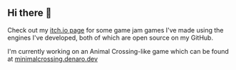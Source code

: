 ## Hi there 👋

Check out my [itch.io page](https://ndev.itch.io/) for some game jam games I've made using the engines I've developed, both of which are open source on my GitHub.

I'm currently working on an Animal Crossing-like game which can be found at [minimalcrossing.denaro.dev](https://minimalcrossing.denaro.dev)
<!--
**NicholasDenaro/NicholasDenaro** is a ✨ _special_ ✨ repository because its `README.md` (this file) appears on your GitHub profile.

Here are some ideas to get you started:

- 🔭 I’m currently working on ...
- 🌱 I’m currently learning ...
- 👯 I’m looking to collaborate on ...
- 🤔 I’m looking for help with ...
- 💬 Ask me about ...
- 📫 How to reach me: ...
- 😄 Pronouns: ...
- ⚡ Fun fact: ...
-->
